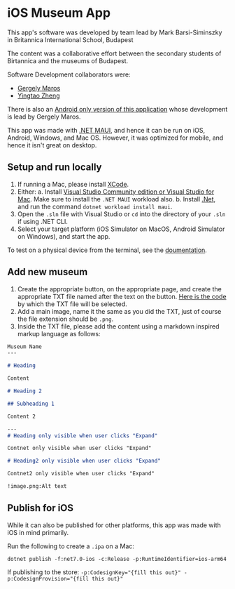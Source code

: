 # iOS Museum App

This app's software was developed by team lead by Mark Barsi-Siminszky in Britannica International School, Budapest

The content was a collaborative effort between the secondary students of Birtannica and the museums of Budapest.

Software Development collaborators were:
- [Gergely Maros](https://github.com/MarosG07/)
- [Yingtao Zheng](https://github.com/sdsdsdasa)

There is also an [Android only version of this application](https://github.com/MarosG07/museumApp) whose development is lead by Gergely Maros.

This app was made with [.NET MAUI](https://dotnet.microsoft.com/en-us/apps/maui), and hence it can be run on iOS, Android, Windows, and Mac OS. However, it was optimized for mobile, and hence it isn't great on desktop.

## Setup and run locally

1. If running a Mac, please install [XCode](https://developer.apple.com/xcode/).
2. Either:
    a. Install [Visual Studio Community edition or Visual Studio for Mac](https://visualstudio.microsoft.com/). Make sure to install the `.NET MAUI` workload also.
    b. Install [.Net](https://dotnet.microsoft.com/en-us/), and run the command `dotnet workload install maui`.
3. Open the `.sln` file with Visual Studio or `cd` into the directory of your `.sln` if using .NET CLI.
4. Select your target platform (iOS Simulator on MacOS, Android Simulator on Windows), and start the app.

To test on a physical device from the terminal, see the [doumentation](https://learn.microsoft.com/en-us/dotnet/maui/ios/cli?view=net-maui-7.0).

## Add new museum

1. Create the appropriate button, on the appropriate page, and create the appropriate TXT file named after the text on the button. [Here is the code](https://github.com/MBS9/iosMuseumApp/blob/master/shared.cs#L13) by which the TXT file will be selected.
2. Add a main image, name it the same as you did the TXT, just of course the file extension should be `.png`.
3. Inside the TXT file, please add the content using a markdown inspired markup language as follows:

```md
Museum Name
---

# Heading

Content

# Heading 2

## Subheading 1

Content 2

---
# Heading only visible when user clicks "Expand"

Contnet only visible when user clicks "Expand"

# Heading2 only visible when user clicks "Expand"

Contnet2 only visible when user clicks "Expand"

!image.png:Alt text
```

## Publish for iOS

While it can also be published for other platforms, this app was made with iOS in mind primarily.

Run the following to create a `.ipa` on a Mac:
```shell
dotnet publish -f:net7.0-ios -c:Release -p:RuntimeIdentifier=ios-arm64
```

If publishing to the store: `-p:CodesignKey="{fill this out}" -p:CodesignProvision="{fill this out}"`

